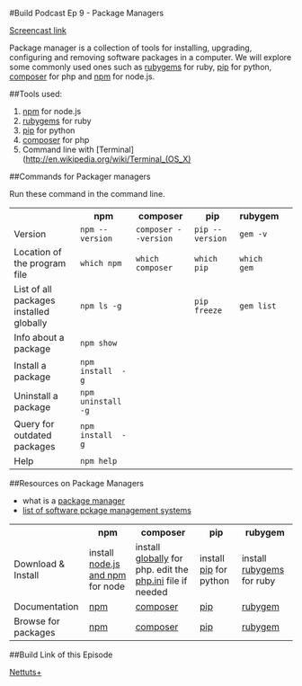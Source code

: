 #Build Podcast Ep 9 - Package Managers

[Screencast link ](http://build-podcast.com/package-managers/)

Package manager is a collection of tools for installing, upgrading, configuring and removing software packages in a computer. We will explore some commonly used ones such as [rubygems](http://rubygems.org/) for ruby, [pip](http://pypi.python.org/pypi/pip/) for python, [composer](http://getcomposer.org/) for php and [npm](http://npmjs.org/) for node.js.


##Tools used:

1. [npm](http://npmjs.org/) for node.js
1. [rubygems](http://rubygems.org/) for ruby
1. [pip](http://pypi.python.org/pypi/pip/) for python
1. [composer](http://getcomposer.org/) for php
2. Command line with [Terminal](http://en.wikipedia.org/wiki/Terminal_(OS_X)

##Commands for Packager managers

Run these command in the command line.

<table>
	<tr>
		<th></th>
		<th>npm</th>
		<th>composer</th>
		<th>pip</th>
		<th>rubygem</th>
	</tr>
	<tr>
		<td>Version</td>
		<td><code>npm --version</code></td>
		<td><code>composer --version</code></td>
		<td><code>pip --version</code></td>
		<td><code>gem -v</code></td>
	</tr>
	<tr>
		<td>Location of the program file</td>
		<td><code>which npm</code></td>
		<td><code>which composer</code></td>
		<td><code>which pip</code></td>
		<td><code>which gem</code></td>
	</tr>
	<tr>
		<td>List of all packages installed globally</td>
		<td><code>npm ls -g</code></td>
		<td><code></code></td>
		<td><code>pip freeze</code></td>
		<td><code>gem list</code></td>
	</tr>
	<tr>
		<td>Info about a package</td>
		<td><code>npm show <package-name></code></td>
		<td><code></code></td>
		<td><code></code></td>
		<td><code></code></td>
		<td><code></code></td>
	</tr>
	<tr>
		<td>Install a package</td>
		<td><code>npm install <package name> -g</code></td>
		<td><code></code></td>
		<td><code></code></td>
		<td><code></code></td>
		<td><code></code></td>
	</tr>
	<tr>
		<td>Uninstall a package</td>
		<td><code>npm uninstall <package name> -g</code></td>
		<td><code></code></td>
		<td><code></code></td>
		<td><code></code></td>
		<td><code></code></td>
	</tr>
	<tr>
		<td>Query for outdated packages</td>
		<td><code>npm install <package name> -g</code></td>
		<td><code></code></td>
		<td><code></code></td>
		<td><code></code></td>
		<td><code></code></td>
	</tr>
	<tr>
		<td>Help</td>
		<td><code>npm help</td>
		<td><code></code></td>
		<td><code></code></td>
		<td><code></code></td>
		<td><code></code></td>
	</tr>
</table>

##Resources on Package Managers

- what is a [package manager](http://en.wikipedia.org/wiki/Package_manager)
- [list of software pckage management systems](http://en.wikipedia.org/wiki/List_of_software_package_management_systems)

<table>
	<tr>
		<th></th>
		<th>npm</th>
		<th>composer</th>
		<th>pip</th>
		<th>rubygem</th>
	</tr>
	<tr>
		<td>Download & Install</td>
		<td>install <a href="http://nodejs.org/#download">node.js and npm</a> for node</td>
		<td>install <a href="http://getcomposer.org/doc/00-intro.md#globally">globally</a> for php. edit the <a href="http://stackoverflow.com/questions/9343151/where-is-php-ini-in-mac-os-x-lion-thought-it-was-in-usr-local-php5-lib">php.ini</a> file if needed</td>
		<td>install <a href="http://pypi.python.org/pypi/pip/#downloads">pip</a> for python</td>
		<td>install <a href="http://rubygems.org/pages/download/">rubygems</a> for ruby</td>
	</tr>
	<tr>
		<td>Documentation</td>
		<td><a href="#">npm</a></td>
		<td><a href="#">composer</a></td>
		<td><a href="#">pip</a></td>
		<td><a href="#">rubygem</a></td>
	</tr>
	<tr>
		<td>Browse for packages</td>
		<td><a href="http://nodejs.org/api/">npm</a></td>
		<td><a href="#">composer</a></td>
		<td><a href="#">pip</a></td>
		<td><a href="#">rubygem</a></td>
	</tr>
</table>


##Build Link of this Episode

[Nettuts+](#)